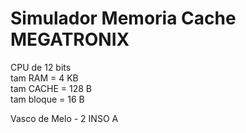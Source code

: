 # Simulador Memoria Cache MEGATRONIX

CPU de 12 bits  
tam RAM = 4 KB  
tam CACHE = 128 B  
tam bloque = 16 B  

Vasco de Melo - 2 INSO A
